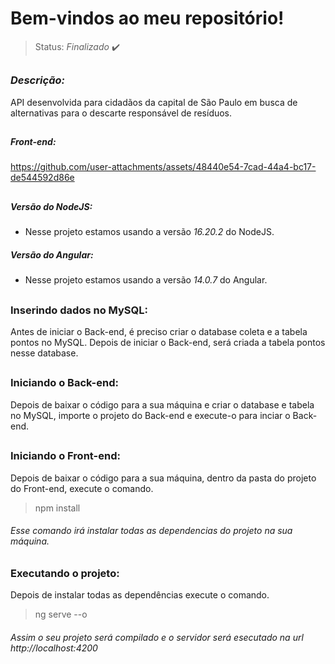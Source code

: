 # Bem-vindos ao meu repositório!

>Status: *Finalizado* ✔️

##

### *Descrição:* 

API desenvolvida para cidadãos da capital de São Paulo em busca de alternativas para o descarte responsável de resíduos.

##

##### *Front-end:* 

https://github.com/user-attachments/assets/48440e54-7cad-44a4-bc17-de544592d86e

##

##### Versão do NodeJS:
- Nesse projeto estamos usando a versão *16.20.2* do NodeJS.

##### Versão do Angular:
- Nesse projeto estamos usando a versão *14.0.7* do Angular.

##

### Inserindo dados no MySQL:
Antes de iniciar o Back-end, é preciso criar o database coleta e a tabela pontos no MySQL. Depois de iniciar o Back-end, será criada a tabela pontos nesse database.

##

### Iniciando o Back-end:
Depois de baixar o código para a sua máquina e criar o database e tabela no MySQL, importe o projeto do Back-end e execute-o para inciar o Back-end.

##

### Iniciando o Front-end:
Depois de baixar o código para a sua máquina, dentro da pasta do projeto do Front-end, execute o comando.

>npm install

###### Esse comando irá instalar todas as dependencias do projeto na sua máquina.

##

### Executando o projeto:
Depois de instalar todas as dependências execute o comando.

>ng serve --o

###### Assim o seu projeto será compilado e o servidor será esecutado na url http://localhost:4200
